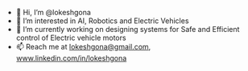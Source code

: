 - 👋 Hi, I’m @lokeshgona
- 👀 I’m interested in AI, Robotics and Electric Vehicles
- 🌱 I’m currently working on designing systems for Safe and Efficient control of Electric vehicle motors
- 📫 Reach me at lokeshgona@gmail.com, www.linkedin.com/in/lokeshgona

<!---
lokeshgona/lokeshgona is a ✨ special ✨ repository because its `README.md` (this file) appears on your GitHub profile.
You can click the Preview link to take a look at your changes.
--->
